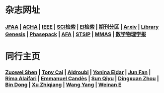 # 杂志网址

### <a href="https://www.springer.com/journal/41">JFAA</a> | <a href="https://www.sciencedirect.com/journal/applied-and-computational-harmonic-analysis">ACHA</a> | <a href="http://ieeexplore.ieee.org/">IEEE</a> | <a href="https://www.webofknowledge.com">SCI检索</a> | <a href="http://www.engineeringvillage.com">EI检索</a> | <a href="http://www.fenqubiao.com/Default.aspx">期刊分区</a> | <a href="https://arxiv.org/">Arxiv</a> | <a href="http://gen.lib.rus.ec/">Library Genesis</a> | <a href="https://www.cs.umd.edu/~tomg/projects/phasepack/">Phasepack</a> | <a href="https://www.springer.com/journal/43034">AFA</a> | <a href="http://www.stsip.org/">STSIP</a> | <a href="https://onlinelibrary.wiley.com/journal/10991476">MMAS</a> | <a href="http://manu45.magtech.com.cn/sxwlxbA/">数学物理学报</a>

# 同行主页

### <a href="https://blog.nus.edu.sg/matzuows/">Zuowei Shen</a> | <a href="http://www-stat.wharton.upenn.edu/~tcai/"> Tony Cai</a> | <a href="https://as.vanderbilt.edu/math/bio/?who=akram-aldroubi">Aldroubi</a> | <a href="https://webee.technion.ac.il/Sites/People/YoninaEldar/index.php">Yonina Eldar</a> | <a href="http://www.math.hkbu.edu.hk/~junfan/">Jun Fan</a> | <a href="http://www.alaifari.com/">Rima Alaifari</a> | <a href="http://statweb.stanford.edu/~candes/">Emmanuel Candès</a> | <a href="https://sciences.ucf.edu/math/qsun/">Sun Qiyu</a> | <a href="https://www.cityu.edu.hk/rcms/DXZhou.htm"> Dingxuan Zhou</a> | <a href="http://bicmr.pku.edu.cn/~dongbin/"> Bin Dong</a> | <a href="http://lsec.cc.ac.cn/~xuzq/"> Xu Zhiqiang</a> | <a href="https://facultyprofiles.ust.hk/profiles.php?profile=yang-wang-yangwang"> Wang Yang</a> | <a href="https://web.math.princeton.edu/~weinan/index.html"> Weinan E</a>
